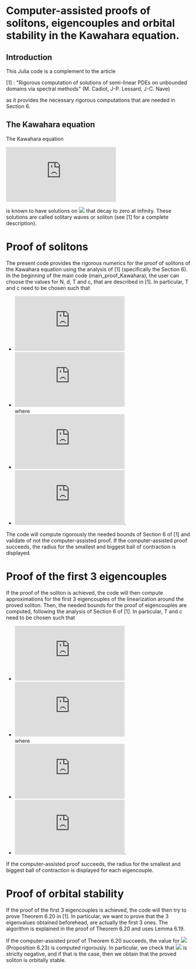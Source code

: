 # Computer-assisted proofs of solitons, eigencouples and orbital stability in the Kawahara equation.


## Introduction

This Julia code is a complement to the article 

[1] : "Rigorous computation of solutions of semi-linear PDEs on unbounded domains via spectral methods" (M. Cadiot, J-P. Lessard, J-C. Nave)

as it provides the necessary rigorous computations that are needed in Section 6.


## The Kawahara equation

The Kawahara equation

 ![equation](http://latex.codecogs.com/gif.latex?%5Clambda_2u%27%27%27%27%20%2B%20%5Clambda_1u%27%27%20%2B%20u%20%2B%20%5Clambda_3u%5E2%20%3D%200)
 
is known to have solutions on <img src="https://latex.codecogs.com/gif.latex?\mathbb{R}" /> that decay to zero at infinity. These solutions are called solitary waves or soliton (see [1] for a complete description).

# Proof of solitons

The present code provides the rigorous numerics for the proof of solitons of the Kawahara equation using the analysis of [1] (specifically the Section 6). In the beginning of the main code (main_proof_Kawahara), the user can choose the values for N, d, T and c, that are described in [1]. In particular, T and c need to be chosen such that
 - ![equation](http://latex.codecogs.com/gif.latex?0%20%5Cleq%20%20T%20%3C%200.397)   
 - ![equation](http://latex.codecogs.com/gif.latex?c%20%3C%201-%20%5Cfrac%7Ba%28T%29%5E2%7D%7B4b%28T%29%5E2%7D)    
where
- ![equation](http://latex.codecogs.com/gif.latex?a%28T%29%20%3D%20%5Cfrac%7B1-3T%7D%7B6%7D)   
- ![equation](http://latex.codecogs.com/gif.latex?b%28T%29%20%3D%20%5Cfrac%7B19%20-%2030T%20-%2045T%5E2%7D%7B360%7D).   

The code will compute rigorously the needed bounds of Section 6 of [1] and validate of not the computer-assisted proof. If the computer-assisted proof succeeds, the radius for the smallest and biggest ball of contraction is displayed.

# Proof of the first 3 eigencouples

If the proof of the soliton is achieved, the code will then compute approximations for the first 3 eigencouples of the linearization around the proved soliton. Then, the needed bounds for the proof of eigencouples are computed, following the analysis of Section 6 of [1]. In particular, T and c need to be chosen such that
 - ![equation](http://latex.codecogs.com/gif.latex?%5Cfrac%7B1%7D%7B3%7D%20%3C%20T%20%3C%200.397)   
 - ![equation](http://latex.codecogs.com/gif.latex?c%20%3C%201-%20%5Cfrac%7Ba%28T%29%5E2%7D%7B4b%28T%29%5E2%7D)    
where
- ![equation](http://latex.codecogs.com/gif.latex?a%28T%29%20%3D%20%5Cfrac%7B1-3T%7D%7B6%7D)   
- ![equation](http://latex.codecogs.com/gif.latex?b%28T%29%20%3D%20%5Cfrac%7B19%20-%2030T%20-%2045T%5E2%7D%7B360%7D).   

 If the computer-assisted proof succeeds, the radius for the smallest and biggest ball of contraction is displayed for each eigencouple.
 
 
 # Proof of orbital stability

If the proof of the first 3 eigencouples is achieved, the code will then try to prove Theorem 6.20 in [1]. In particular, we want to prove that the 3 eigenvalues obtained beforehead, are actually the first 3 ones. The algorithm is explained in the proof of Theorem 6.20 and uses Lemma 6.19. 

 If the computer-assisted proof of Theorem 6.20 succeeds, the value for  <img src="https://latex.codecogs.com/gif.latex?\tau" /> (Proposition 6.23) is computed rigorously. In particular, we check that <img src="https://latex.codecogs.com/gif.latex?\tau" /> is striclty negative, and if that is the case, then we obtain that the proved soliton is orbitally stable.
